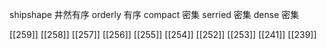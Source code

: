 




shipshape 井然有序
orderly 有序
compact 密集
serried 密集
dense 密集

[[259]]
[[258]]
[[257]]
[[256]]
[[255]]
[[254]]
[[252]]
[[253]]
[[241]]
[[239]]